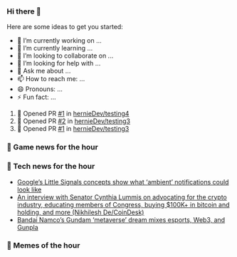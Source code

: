 ### Hi there 👋

Here are some ideas to get you started:

- 🔭 I’m currently working on ...
- 🌱 I’m currently learning ...
- 👯 I’m looking to collaborate on ...
- 🤔 I’m looking for help with ...
- 💬 Ask me about ...
- 📫 How to reach me: ...
- 😄 Pronouns: ...
- ⚡ Fun fact: ...

<!--START_SECTION:waka-->
<!--END_SECTION:waka-->


<!--START_SECTION:activity-->
1. 💪 Opened PR [#1](https://github.com/hernieDev/testing4/pull/1) in [hernieDev/testing4](https://github.com/hernieDev/testing4)
2. 💪 Opened PR [#2](https://github.com/hernieDev/testing3/pull/2) in [hernieDev/testing3](https://github.com/hernieDev/testing3)
3. 💪 Opened PR [#1](https://github.com/hernieDev/testing3/pull/1) in [hernieDev/testing3](https://github.com/hernieDev/testing3)
<!--END_SECTION:activity-->

### 📣 Game news for the hour

<!-- GAME:START -->
<!-- GAME:END -->

### 📣 Tech news for the hour

<!-- TECH:START -->
 - [Google’s Little Signals concepts show what ‘ambient’ notifications could look like](https://www.theverge.com/2022/4/15/23026074/google-little-signals-concept-diy-build-ambient-notifications)
 - [An interview with Senator Cynthia Lummis on advocating for the crypto industry, educating members of Congress, buying $100K+ in bitcoin and holding, and more &lpar;Nikhilesh De/CoinDesk&rpar;](http://www.techmeme.com/220415/p12#a220415p12)
 - [Bandai Namco’s Gundam ‘metaverse’ dream mixes esports, Web3, and Gunpla](https://www.theverge.com/2022/4/15/23026813/bandai-namco-gundam-metaverse)<!-- TECH:END -->
### 📣 Memes of the hour

<!-- MEMES:START -->
<!-- MEMES:END -->